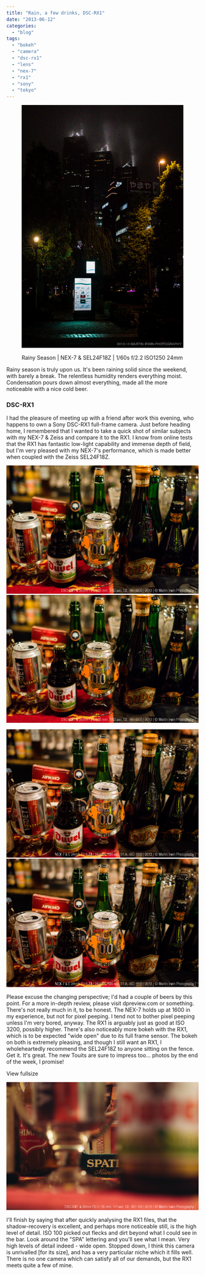 ```yaml
---
title: "Rain, a few drinks, DSC-RX1"
date: "2013-06-12"
categories: 
  - "blog"
tags: 
  - "bokeh"
  - "camera"
  - "dsc-rx1"
  - "lens"
  - "nex-7"
  - "rx1"
  - "sony"
  - "tokyo"
---
```


<figure>

![Rainy Season | NEX-7 &amp; SEL24F18Z | 1/60s f/2.2 ISO1250 24mm](/assets/images/69f57-20130612-dsc05595.jpg)

<figcaption>



Rainy Season | NEX-7 & SEL24F18Z | 1/60s f/2.2 ISO1250 24mm





</figcaption>



</figure>

Rainy season is truly upon us. It's been raining solid since the weekend, with barely a break. The relentless humidity renders everything moist. Condensation pours down almost everything, made all the more noticeable with a nice cold beer.

### DSC-RX1

I had the pleasure of meeting up with a friend after work this evening, who happens to own a Sony DSC-RX1 full-frame camera. Just before heading home, I remembered that I wanted to take a quick shot of similar subjects with my NEX-7 & Zeiss and compare it to the RX1. I know from online tests that the RX1 has fantastic low-light capability and immense depth of field, but I'm very pleased with my NEX-7's performance, which is made better when coupled with the Zeiss SEL24F18Z.

![20130612-_DSC5588.jpg](/assets/images/99a59-20130612-_dsc5588.jpg)![20130612-_DSC5588.jpg](/assets/images/99a59-20130612-_dsc5588.jpg)

![20130612-DSC05589.jpg](/assets/images/b7a87-20130612-dsc05589.jpg)![20130612-DSC05589.jpg](/assets/images/b7a87-20130612-dsc05589.jpg)

Please excuse the changing perspective; I'd had a couple of beers by this point. For a more in-depth review, please visit dpreview.com or something. There's not really much in it, to be honest. The NEX-7 holds up at 1600 in my experience, but not for pixel peeping. I tend not to bother pixel peeping unless I'm very bored, anyway. The RX1 is arguably just as good at ISO 3200, possibly higher. There's also noticeably more bokeh with the RX1, which is to be expected "wide open" due to its full frame sensor. The bokeh on both is extremely pleasing, and though I still want an RX1, I wholeheartedly recommend the SEL24F18Z to anyone sitting on the fence. Get it. It's great. The new Touits are sure to impress too... photos by the end of the week, I promise!

View fullsize

![Slightly cropped](/assets/images/26e68-20130612-_dsc5583.jpg)

I'll finish by saying that after quickly analysing the RX1 files, that the shadow-recovery is excellent, and perhaps more noticeable still, is the high level of detail. ISO 100 picked out flecks and dirt beyond what I could see in the bar. Look around the "SPA" lettering and you'll see what I mean. Very high levels of detail indeed - wide open. Stopped down, I think this camera is unrivalled \[for its size\], and has a very particular niche which it fills well. There is no one camera which can satisfy all of our demands, but the RX1 meets quite a few of mine.
